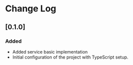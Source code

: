 
# Change Log

## [0.1.0]

### Added
- Added service basic implementation
- Initial configuration of the project with TypeScript setup.
